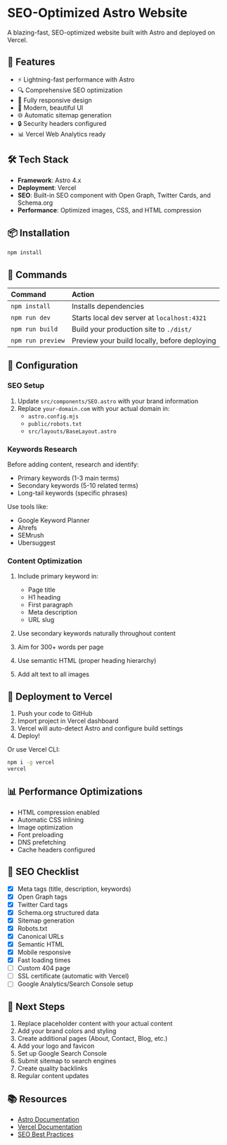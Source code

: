# SEO-Optimized Astro Website

A blazing-fast, SEO-optimized website built with Astro and deployed on Vercel.

## 🚀 Features

- ⚡️ Lightning-fast performance with Astro
- 🔍 Comprehensive SEO optimization
- 📱 Fully responsive design
- 🎨 Modern, beautiful UI
- 🌐 Automatic sitemap generation
- 🔒 Security headers configured
- 📊 Vercel Web Analytics ready

## 🛠️ Tech Stack

- **Framework**: Astro 4.x
- **Deployment**: Vercel
- **SEO**: Built-in SEO component with Open Graph, Twitter Cards, and Schema.org
- **Performance**: Optimized images, CSS, and HTML compression

## 📦 Installation

```bash
npm install
```

## 🧞 Commands

| Command                | Action                                           |
| :--------------------- | :----------------------------------------------- |
| `npm install`          | Installs dependencies                            |
| `npm run dev`          | Starts local dev server at `localhost:4321`      |
| `npm run build`        | Build your production site to `./dist/`          |
| `npm run preview`      | Preview your build locally, before deploying     |

## 🔧 Configuration

### SEO Setup

1. Update `src/components/SEO.astro` with your brand information
2. Replace `your-domain.com` with your actual domain in:
   - `astro.config.mjs`
   - `public/robots.txt`
   - `src/layouts/BaseLayout.astro`

### Keywords Research

Before adding content, research and identify:
- Primary keywords (1-3 main terms)
- Secondary keywords (5-10 related terms)
- Long-tail keywords (specific phrases)

Use tools like:
- Google Keyword Planner
- Ahrefs
- SEMrush
- Ubersuggest

### Content Optimization

1. Include primary keyword in:
   - Page title
   - H1 heading
   - First paragraph
   - Meta description
   - URL slug

2. Use secondary keywords naturally throughout content
3. Aim for 300+ words per page
4. Use semantic HTML (proper heading hierarchy)
5. Add alt text to all images

## 🚀 Deployment to Vercel

1. Push your code to GitHub
2. Import project in Vercel dashboard
3. Vercel will auto-detect Astro and configure build settings
4. Deploy!

Or use Vercel CLI:
```bash
npm i -g vercel
vercel
```

## 📊 Performance Optimizations

- HTML compression enabled
- Automatic CSS inlining
- Image optimization
- Font preloading
- DNS prefetching
- Cache headers configured

## 🎯 SEO Checklist

- [x] Meta tags (title, description, keywords)
- [x] Open Graph tags
- [x] Twitter Card tags
- [x] Schema.org structured data
- [x] Sitemap generation
- [x] Robots.txt
- [x] Canonical URLs
- [x] Semantic HTML
- [x] Mobile responsive
- [x] Fast loading times
- [ ] Custom 404 page
- [ ] SSL certificate (automatic with Vercel)
- [ ] Google Analytics/Search Console setup

## 📝 Next Steps

1. Replace placeholder content with your actual content
2. Add your brand colors and styling
3. Create additional pages (About, Contact, Blog, etc.)
4. Add your logo and favicon
5. Set up Google Search Console
6. Submit sitemap to search engines
7. Create quality backlinks
8. Regular content updates

## 📚 Resources

- [Astro Documentation](https://docs.astro.build)
- [Vercel Documentation](https://vercel.com/docs)
- [SEO Best Practices](https://developers.google.com/search/docs)


